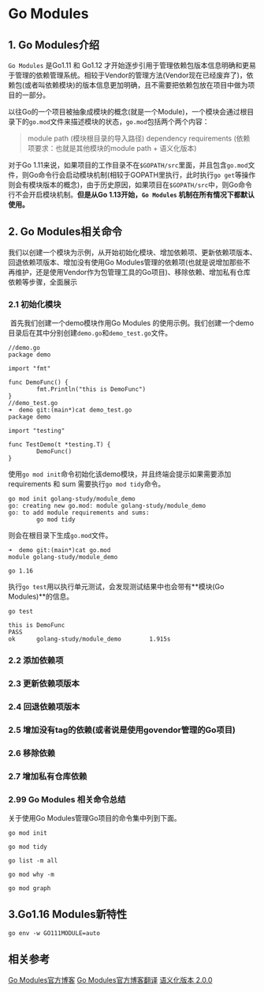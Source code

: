 # Go Modules

## 1. Go Modules介绍
`Go Modules` 是Go1.11 和 Go1.12 才开始逐步引用于管理依赖包版本信息明确和更易于管理的依赖管理系统。相较于Vendor的管理方法(Vendor现在已经废弃了)，依赖包(或者叫依赖模块)的版本信息更加明确，且不需要把依赖包放在项目中做为项目的一部分。

以往Go的一个项目被抽象成模块的概念(就是一个Module)，一个模块会通过根目录下的`go.mod`文件来描述模块的状态，`go.mod`包括两个两个内容：
> module path (模块根目录的导入路径)
> dependency requirements (依赖项要求：也就是其他模块的module path + 语义化版本)

对于Go 1.11来说，如果项目的工作目录不在`$GOPATH/src`里面，并且包含`go.mod`文件，则Go命令行会启动模块机制(相较于GOPATH里执行，此时执行`go get`等操作则会有模块版本的概念)，由于历史原因，如果项目在`$GOPATH/src`中，则Go命令行不会开启模块机制。**但是从Go 1.13开始，`Go Modules` 机制在所有情况下都默认使用。**

## 2. Go Modules相关命令

我们以创建一个模块为示例，从开始初始化模块、增加依赖项、更新依赖项版本、回退依赖项版本、增加没有使用Go Modules管理的依赖项(也就是说增加那些不再维护，还是使用Vendor作为包管理工具的Go项目)、移除依赖、增加私有仓库依赖等步骤，全面展示

### 2.1 初始化模块

​	首先我们创建一个demo模块作用Go Modules 的使用示例。我们创建一个demo目录后在其中分别创建`demo.go`和`demo_test.go`文件。

```
//demo.go
package demo

import "fmt"

func DemoFunc() {
        fmt.Println("this is DemoFunc")
}
//demo_test.go
➜  demo git:(main*)cat demo_test.go 
package demo

import "testing"

func TestDemo(t *testing.T) {
        DemoFunc()
}
```

使用`go mod init`命令初始化该demo模块，并且终端会提示如果需要添加requirements 和 sum 需要执行`go mod tidy`命令。

```
go mod init golang-study/module_demo
go: creating new go.mod: module golang-study/module_demo
go: to add module requirements and sums:
        go mod tidy
```

则会在根目录下生成`go.mod`文件。

```
➜  demo git:(main*)cat go.mod      
module golang-study/module_demo

go 1.16
```

执行`go test`用以执行单元测试，会发现测试结果中也会带有**模块(Go Modules)**的信息。

```
go test    

this is DemoFunc
PASS
ok      golang-study/module_demo        1.915s
```



### 2.2 添加依赖项



### 2.3 更新依赖项版本



### 2.4 回退依赖项版本



### 2.5 增加没有tag的依赖(或者说是使用govendor管理的Go项目)



### 2.6 移除依赖



### 2.7 增加私有仓库依赖





### 2.99 Go Modules 相关命令总结

关于使用Go Modules管理Go项目的命令集中列到下面。

```shell
go mod init

go mod tidy

go list -m all

go mod why -m

go mod graph
```

### 

## 3.Go1.16 Modules新特性

```
go env -w GO111MODULE=auto
```


## 相关参考

[Go Modules官方博客](https://blog.golang.org/using-go-modules)
[Go Modules官方博客翻译](https://studygolang.com/articles/19334)
[语义化版本 2.0.0](https://semver.org/lang/zh-CN/)

